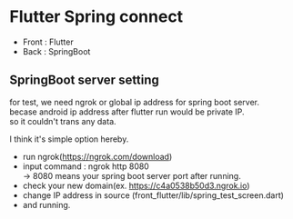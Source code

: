 # Flutter Spring connect

 - Front : Flutter
 - Back : SpringBoot
 
## SpringBoot server setting
  for test, we need ngrok or global ip address for spring boot server.  
  becase android ip address after flutter run would be private IP.  
  so it couldn't trans any data.
  
  I think it's simple option hereby.  
  - run ngrok(https://ngrok.com/download)
  - input command : ngrok http 8080  
    -> 8080 means your spring boot server port after running.  
  - check your new domain(ex. https://c4a0538b50d3.ngrok.io)
  - change IP address in source (front_flutter/lib/spring_test_screen.dart)
  - and running.  
 
